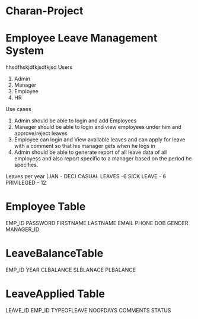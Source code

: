 # Charan-Project
# Employee Leave Management System 
hhsdfhskjdfkjsdfkjsd
Users
1. Admin
2. Manager
3. Employee
4. HR

Use cases
  1. Admin should be able to login and add Employees
  2. Manager should be able to login and view employees under him and approve/reject leaves
  3. Employee can login and View available leaves and can apply for leave with a comment so that his manager gets when he logs in
  4. Admin should be able to generate report of all leave data of all employess and also report specific to a manager based on the period he specifies.
  
  Leaves per year (JAN - DEC)
  CASUAL LEAVES -6
  SICK LEAVE - 6
  PRIVILEGED - 12
  
  # Employee Table
  EMP_ID
  PASSWORD
  FIRSTNAME
  LASTNAME
  EMAIL
  PHONE
  DOB
  GENDER
  MANAGER_ID
  
  # LeaveBalanceTable
  EMP_ID
  YEAR
  CLBALANCE
  SLBLANACE
  PLBALANCE
  
  
  # LeaveApplied Table
  LEAVE_ID
  EMP_ID
  TYPEOFLEAVE
  NOOFDAYS
  COMMENTS
  STATUS
  
  
  
  
  
  
  
  
